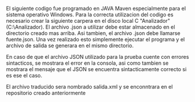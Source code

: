 El siguiente codigo fue programado en JAVA Maven especialmente para el sistema operativo Windows.
Para la correcta utilizacion del codigo es necesario crear la siguiente carpera en el disco local 
C "Analizador" (C:\Analizador).
El archivo .json a utilizar debe estar almacenado en el directorio creado mas arriba. Asi tambien, el 
archivo .json debe llamarse fuente.json.
Una vez realizado esto simplemente ejecutar el programa y el archivo de salida se generara en el mismo directorio.

En caso de que el archivo JSON utilizado para la prueba cuente con errores sintacticos, se mostrara el error
en la consola, asi como tambien se mostrara el mensaje que el JSON se encuentra sintacticamente correcto
si es ese el caso.

El archivo traducido sera nombrado salida.xml y se enconntrara en el repositorio creado anteriormente
